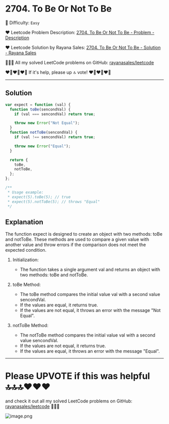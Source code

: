 # 2704. To Be Or Not To Be

🌱 Difficulty: `Easy`

❤️ Leetcode Problem Description: [2704. To Be Or Not To Be - Problem - Description](https://leetcode.com/problems/to-be-or-not-to-be/description/)

❤️ Leetcode Solution by Rayana Sales: [2704. To Be Or Not To Be - Solution - Rayana Sales](https://leetcode.com/problems/to-be-or-not-to-be/solutions/5736917/simple-beginner-friendly-javascript-solution-explanation/)

💁🏻‍♀️ All my solved LeetCode problems on GitHub: [rayanasales/leetcode](https://github.com/rayanasales/leetcode)

❤️‍🔥❤️‍🔥❤️‍🔥 If it's help, please up 🔝 vote! ❤️‍🔥❤️‍🔥❤️‍🔥

---

## Solution

```Javascript []
var expect = function (val) {
  function toBe(sencondVal) {
    if (val === sencondVal) return true;

    throw new Error("Not Equal");
  }
  function notToBe(sencondVal) {
    if (val !== sencondVal) return true;

    throw new Error("Equal");
  }

  return {
    toBe,
    notToBe,
  };
};

/**
 * Usage example:
 * expect(5).toBe(5); // true
 * expect(5).notToBe(5); // throws "Equal"
 */
```

## Explanation

The function expect is designed to create an object with two methods: toBe and notToBe. These methods are used to compare a given value with another value and throw errors if the comparison does not meet the expected condition.

1. Initialization:

   - The function takes a single argument val and returns an object with two methods: toBe and notToBe.

2. toBe Method:

   - The toBe method compares the initial value val with a second value sencondVal.
   - If the values are equal, it returns true.
   - If the values are not equal, it throws an error with the message "Not Equal".

3. notToBe Method:
   - The notToBe method compares the initial value val with a second value sencondVal.
   - If the values are not equal, it returns true.
   - If the values are equal, it throws an error with the message "Equal".

---

# Please UPVOTE if this was helpful 🔝🔝🔝❤️❤️❤️

and check it out all my solved LeetCode problems on GitHub: [rayanasales/leetcode](https://github.com/rayanasales/leetcode) 🤙😚🤘

![image.png](https://assets.leetcode.com/users/images/57bce3b1-56e2-4c20-9cdf-b61fef26b93b_1725494158.6252415.png)
